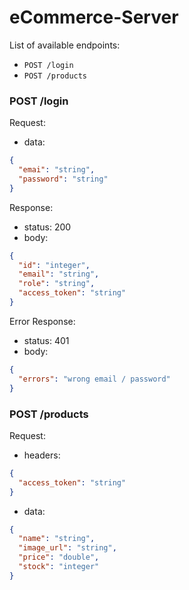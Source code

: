 # eCommerce-Server

List of available endpoints:
- `POST /login`
- `POST /products`

### POST /login

Request:

- data: 

```json
{
  "emai": "string",
  "password": "string"
}
```

Response:

- status: 200
- body:

```json
{
  "id": "integer",
  "email": "string",
  "role": "string",
  "access_token": "string"
}
```

Error Response: 

- status: 401
- body: 

```json
{
  "errors": "wrong email / password"
}
```

### POST /products

Request:

- headers:

```json
{
  "access_token": "string"
}
```

- data:

```json
{
  "name": "string",
  "image_url": "string",
  "price": "double",
  "stock": "integer"
}
```
